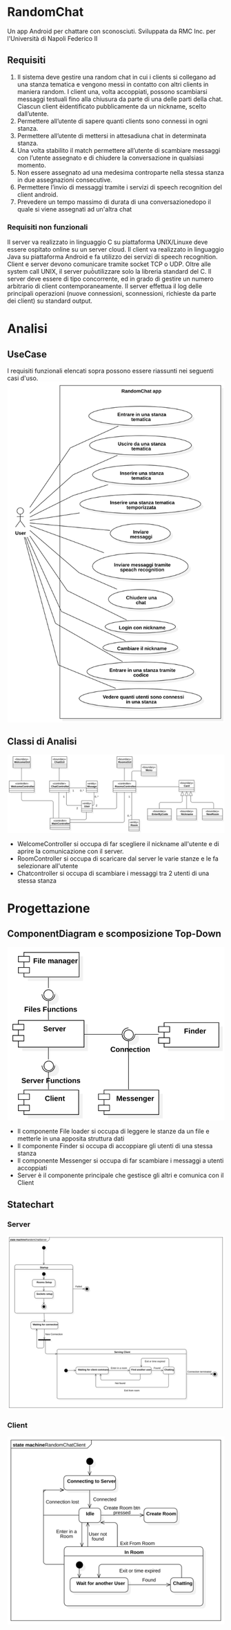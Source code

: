 # RandomChat
Un app Android per chattare con sconosciuti. Sviluppata da RMC Inc. per l'Università di Napoli Federico II


## Requisiti
1. Il sistema deve gestire una random chat in cui i clients si collegano ad una stanza tematica e vengono messi in contatto con altri clients in maniera random. I client una, volta accoppiati, possono scambiarsi messaggi testuali fino alla chiusura da parte di una delle parti della chat. Ciascun client èidentificato pubblicamente da un nickname, scelto dall’utente.
2. Permettere all’utente di sapere quanti clients sono connessi in ogni stanza.
3. Permettere all’utente di mettersi in attesadiuna chat in determinata stanza.
4. Una volta stabilito il match permettere all’utente di scambiare messaggi con l’utente assegnato e di chiudere la conversazione in qualsiasi momento.
5. Non essere assegnato ad una medesima controparte nella stessa stanza in due assegnazioni consecutive.
6. Permettere l’invio di messaggi tramite i servizi di speech recognition del client android.
7. Prevedere un tempo massimo di durata di una conversazionedopo il quale si viene assegnati ad un'altra chat
### Requisiti non funzionali
Il server va realizzato in linguaggio C su piattaforma UNIX/Linuxe deve essere ospitato online su un server cloud. Il client va realizzato in linguaggio Java su piattaforma Android e fa utilizzo dei servizi di speech recognition. Client e server devono comunicare tramite socket TCP o UDP. Oltre alle system call UNIX, il server può̀utilizzare solo la libreria standard del C. Il server deve essere di tipo concorrente, ed in grado di gestire un numero arbitrario di client contemporaneamente. Il server effettua il log delle principali operazioni (nuove connessioni, sconnessioni, richieste da parte dei client) su standard output.


# Analisi

## UseCase
I requisiti funzionali elencati sopra possono essere riassunti nei seguenti casi d'uso.
![usecase](Documentation/UseCaseDiagram.svg)


## Classi di Analisi
![ClassDiagram](Documentation/ClassiAnalisiClient.svg)

- WelcomeController si occupa di far scegliere il nickname all'utente e di aprire la comunicazione con il server.
- RoomController si occupa di scaricare dal server le varie stanze e le fa selezionare all'utente
- Chatcontroller si occupa di scambiare i messaggi tra 2 utenti di una stessa stanza


# Progettazione
## ComponentDiagram e scomposizione Top-Down
![server state machine](Documentation/ComponentDiagramServer.svg)

- Il componente File loader si occupa di leggere le stanze da un file e metterle in una apposita struttura dati
- Il componente Finder si occupa di accoppiare gli utenti di una stessa stanza
- Il componente Messenger si occupa di far scambiare i messaggi a utenti accoppiati
- Server è il componente principale che gestisce gli altri e comunica con il Client

## Statechart
### Server
![server state machine](Documentation/RandomChatServer.svg)
### Client
![server state machine](Documentation/RandomChatClient.svg)
